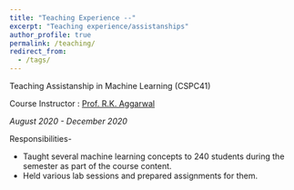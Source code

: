 ```yaml
---
title: "Teaching Experience --"
excerpt: "Teaching experience/assistanships"
author_profile: true
permalink: /teaching/
redirect_from:
  - /tags/
---
```


Teaching Assistanship in Machine Learning (CSPC41)

Course Instructor : [Prof. R.K. Aggarwal](http://www.nitkkr.ac.in/comp_faculty_details.php?idd=57)

*August 2020 - December 2020*

Responsibilities-
* Taught several machine learning concepts to 240 students during the semester as part of the course content. 
* Held various lab sessions and prepared assignments for them.




